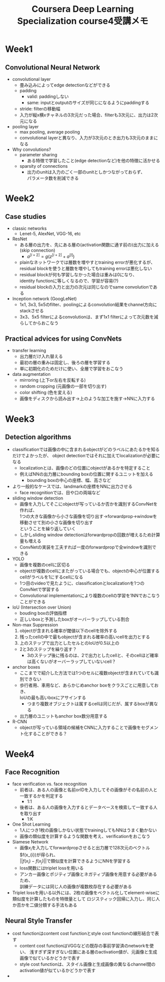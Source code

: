 ﻿---
layout: post
title: Coursera Deep Learning Specialization course4受講メモ
tags: [Coursera, deep learning, Japanese]
type: article
description: "Coursera Deep Learning Specializationのcourse4受講メモ"
---

<!-- more -->

# Week1

## Convolutional Neural Network

* convolutional layer
  + 畳み込みによってedge detectionなどができる
  + padding
    - valid: paddingしない
    - same: inputとoutputのサイズが同じになるようにpaddingする
  + stride: filterの移動幅
  + 入力が縦x横xチャネルの3次元だった場合、filterも3次元に、出力は2次元になる
* pooling layer
  + max pooling, average pooling
  + convolutional layerと異なり、入力が3次元のとき出力も3次元のままになる
* Why convolutions?
  - parameter sharing
    + ある特徴で学習したこと(edge detectionなど)を他の特徴に活かせる
  - sparsity of connections
    + 出力のunitは入力のごく一部のunitとしかつながっておらず、  
      パラメータ数を削減できる

# Week2

## Case studies

* classic networks
  - Lenet-5, AlexNet, VGG-16, etc
* ResNet
  - ある層の出力を、先にある層の(activation関数に通す前の)出力に加える (skip connection)
    + $a^{[l+2]}=g(z^{[l+2]}+a^{[l]})$
  - plainなネットワークでは層数を増やすとtraining errorが悪化するが、  
    residual blockを使うと層数を増やしてもtraining errorは悪化しない
  - residual blockが何も学習しなかった場合は重みは0になり、  
    identity functionに等しくなるので、学習が容易(?)
  - residual blockの入力と出力の次元は同じなのでsame convolutionである
* Inception network (GoogLeNet)
  - 1x1, 3x3, 5x5のfilter、poolingによるconvolution結果をchannel方向にstackさせる
  - 3x3、5x5 filterによるconvolutionは、まず1x1 filterによって次元数を減らしてからおこなう


## Practical advices for using ConvNets

* transfer learning
  - 出力層だけ入れ替える
  - 最初の層の重みは固定し、後ろの層を学習する
  - 単に初期化のためだけに使い、全層で学習をおこなう
* data augmentation
  - mirroring (上下or左右を反転する)
  - random cropping (元画像の一部を切り出す)
  - color shifting (色を変える)
  - 画像をディスクから読み出す->上のような加工を施す->NNに入力する

# Week3

## Detection algorithms

* classificationでは画像の中に含まれるobjectがどのラベルにあたるかを知るだけでよかったが、
  object detectionではそれに加えてlocalizationが必要になる
  - localizationとは、画像のどの位置にobjectがあるかを特定すること
  - 例えばNNの出力層にbounding boxの位置に関するユニットを加える
    + bounding boxの中心の座標、幅、高さなど
* より一般的なケースでは、landmarkの座標をNNに出力させる
  - face recognitionでは、目や口の両端など
* sliding window detection
  - 画像を入力してそこにobjectが写っているか否かを識別するConvNetを作れば、  
    1つの大きな画像から小さな画像を切り出す->forwardprop->windowを移動させて別の小さな画像を切り出す  
    ということを繰り返していく
  - しかしsliding window detectionはforwardpropの回数が増えるため計算量も増える
  - ConvNetの実装を工夫すれば一度のforwardpropで全windowを識別できる
* YOLO
  - 画像を複数のcellに区切る
  - objectが複数のcellにまたがっている場合でも、objectの中心が位置するcellがラベルを1にするcellになる
  - 1つ目のvideoで見たように、classificationとlocalizationを1つのConvNetで学習する
  - Convolutional implementationにより複数のcellの学習を1NNでおこなうことができる
* IoU (Intersection over Union)
  - bouding boxの評価指標
  - 正しいboxと予測したboxがオーバーラップしている割合
* Non-max Suppression
  1. objectが含まれる確率が閾値以下のcellを除外する
  1. 残ったcellの中で最もobjectが含まれる確率の高いcellを出力とする
  1. 上のステップで出力としたセルとのIoUが0.5以上の
  - 2と3のステップを繰り返す？
    + 3のステップ後に残るのは、2で出力としたcellと、そのcellほど確率は高くないがオーバーラップしていないcell？
* anchor boxes
  - ここまでで紹介した方法では1つのセルに複数objectが含まれていても識別できない
  - 歩行者用、車用など、あらかじめanchor boxをクラスごとに用意しておき、  
    IoUの最も高いboxにアサインする
    + つまり複数オブジェクトは属するcellは同じだが、属するboxが異なる  
  - 出力層のユニットもanchor box数分用意する
* R-CNN
  - objectが写っている領域の候補をCNNに入力することで画像をセグメント化することができる？

# Week4

## Face Recognition

* face verification vs. face recognition
  - 前者は、ある人の画像と名前orIDを入力してその画像がその名前の人と一致するかを判定する
    + 1:1
  - 後者は、ある人の画像を入力するとデータベースを検索して一致する人を取り出す
    + 1:K
* One Shot Learning
  - 1人につき1枚の画像しかない状態でtrainingしてもNNはうまく動かない
  - 画像の類似度を計算するような関数を考え、verificationをおこなう
* Siamese Network
  - 画像$x_{i}$を入力してforwardpropさせると出力層で128次元のベクトル$f(x_{i})が得られ、  
    $||f(x_{i})-f(x_{j})||$で類似度を計算できるようにNNを学習する
  - loss関数にはtriplet lossを用いる
  - アンカー画像とポジティブ画像とネガティブ画像を用意する必要があるため、    
    訓練データには同じ人の画像が複数枚存在する必要がある
* Triplet lossを用いる以外には、2枚の画像をベクトル化してelement-wiseに類似度を計算したものを特徴量として
  ロジスティック回帰に入力し、同じ人か否かを二値分類する手法もある

## Neural Style Transfer

* cost functionはcontent cost functionとstyle cost functionの線形結合で表す
  - content cost functionはVGGなどの既存の事前学習済のnetworkを使い、
    浅すぎず深すぎない位置にある層のactivation値が、元画像と生成画像で似ているかどうかで表す
  - style cost functionは、スタイル画像と生成画像の異なるchannel間のactivation値が似ているかどうかで表す
* 


